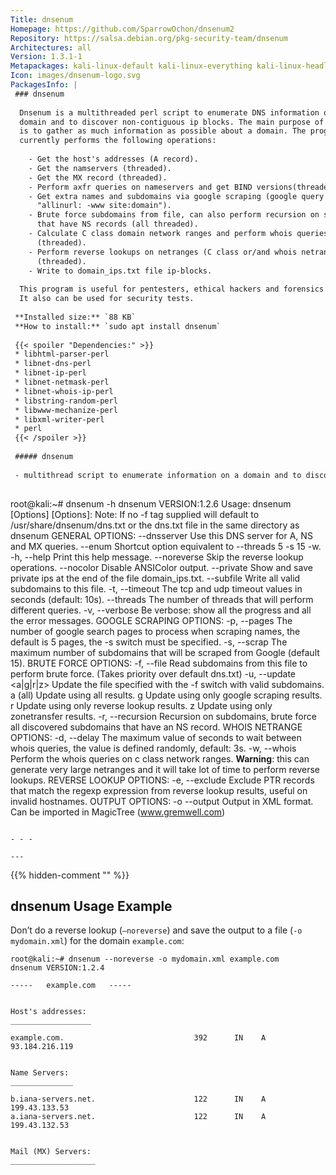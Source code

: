 ```yaml
---
Title: dnsenum
Homepage: https://github.com/SparrowOchon/dnsenum2
Repository: https://salsa.debian.org/pkg-security-team/dnsenum
Architectures: all
Version: 1.3.1-1
Metapackages: kali-linux-default kali-linux-everything kali-linux-headless kali-linux-large kali-tools-information-gathering 
Icon: images/dnsenum-logo.svg
PackagesInfo: |
 ### dnsenum
 
  Dnsenum is a multithreaded perl script to enumerate DNS information of a
  domain and to discover non-contiguous ip blocks. The main purpose of Dnsenum
  is to gather as much information as possible about a domain. The program
  currently performs the following operations:
   
    - Get the host's addresses (A record).
    - Get the namservers (threaded).
    - Get the MX record (threaded).
    - Perform axfr queries on nameservers and get BIND versions(threaded).
    - Get extra names and subdomains via google scraping (google query =
      "allinurl: -www site:domain").
    - Brute force subdomains from file, can also perform recursion on subdomain
      that have NS records (all threaded).
    - Calculate C class domain network ranges and perform whois queries on them
      (threaded).
    - Perform reverse lookups on netranges (C class or/and whois netranges)
      (threaded).
    - Write to domain_ips.txt file ip-blocks.
   
  This program is useful for pentesters, ethical hackers and forensics experts.
  It also can be used for security tests.
 
 **Installed size:** `88 KB`  
 **How to install:** `sudo apt install dnsenum`  
 
 {{< spoiler "Dependencies:" >}}
 * libhtml-parser-perl
 * libnet-dns-perl
 * libnet-ip-perl
 * libnet-netmask-perl
 * libnet-whois-ip-perl
 * libstring-random-perl
 * libwww-mechanize-perl
 * libxml-writer-perl
 * perl
 {{< /spoiler >}}
 
 ##### dnsenum
 
 - multithread script to enumerate information on a domain and to discover non-contiguous IP blocks
 
 ```
 root@kali:~# dnsenum -h
 dnsenum VERSION:1.2.6
 Usage: dnsenum [Options] <domain>
 [Options]:
 Note: If no -f tag supplied will default to /usr/share/dnsenum/dns.txt or
 the dns.txt file in the same directory as dnsenum
 GENERAL OPTIONS:
   --dnsserver 	<server>
 			Use this DNS server for A, NS and MX queries.
   --enum		Shortcut option equivalent to --threads 5 -s 15 -w.
   -h, --help		Print this help message.
   --noreverse		Skip the reverse lookup operations.
   --nocolor		Disable ANSIColor output.
   --private		Show and save private ips at the end of the file domain_ips.txt.
   --subfile <file>	Write all valid subdomains to this file.
   -t, --timeout <value>	The tcp and udp timeout values in seconds (default: 10s).
   --threads <value>	The number of threads that will perform different queries.
   -v, --verbose		Be verbose: show all the progress and all the error messages.
 GOOGLE SCRAPING OPTIONS:
   -p, --pages <value>	The number of google search pages to process when scraping names,
 			the default is 5 pages, the -s switch must be specified.
   -s, --scrap <value>	The maximum number of subdomains that will be scraped from Google (default 15).
 BRUTE FORCE OPTIONS:
   -f, --file <file>	Read subdomains from this file to perform brute force. (Takes priority over default dns.txt)
   -u, --update	<a|g|r|z>
 			Update the file specified with the -f switch with valid subdomains.
 	a (all)		Update using all results.
 	g		Update using only google scraping results.
 	r		Update using only reverse lookup results.
 	z		Update using only zonetransfer results.
   -r, --recursion	Recursion on subdomains, brute force all discovered subdomains that have an NS record.
 WHOIS NETRANGE OPTIONS:
   -d, --delay <value>	The maximum value of seconds to wait between whois queries, the value is defined randomly, default: 3s.
   -w, --whois		Perform the whois queries on c class network ranges.
 			 **Warning**: this can generate very large netranges and it will take lot of time to perform reverse lookups.
 REVERSE LOOKUP OPTIONS:
   -e, --exclude	<regexp>
 			Exclude PTR records that match the regexp expression from reverse lookup results, useful on invalid hostnames.
 OUTPUT OPTIONS:
   -o --output <file>	Output in XML format. Can be imported in MagicTree (www.gremwell.com)
 ```
 
 - - -
 
---
```

{{% hidden-comment "<!--Do not edit anything above this line-->" %}}

## dnsenum Usage Example

Don’t do a reverse lookup (`–noreverse`) and save the output to a file (`-o mydomain.xml`) for the domain `example.com`:

```
root@kali:~# dnsenum --noreverse -o mydomain.xml example.com
dnsenum VERSION:1.2.4

-----   example.com   -----


Host's addresses:
__________________

example.com.                             392      IN    A        93.184.216.119


Name Servers:
______________

b.iana-servers.net.                      122      IN    A        199.43.133.53
a.iana-servers.net.                      122      IN    A        199.43.132.53


Mail (MX) Servers:
___________________
```
